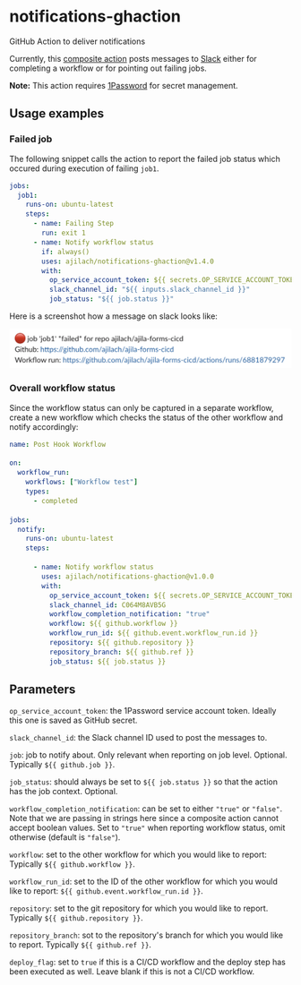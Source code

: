 # notifications-ghaction
GitHub Action to deliver notifications

Currently, this [composite action](https://docs.github.com/en/actions/creating-actions/creating-a-composite-action) posts messages to [Slack](https://slack.com) either for completing a workflow or for pointing out failing jobs.

**Note:** This action requires [1Password](https://1password.com/) for secret management.

## Usage examples

### Failed job

The following snippet calls the action to report the failed job status which occured during execution of failing `job1`.


```yaml
jobs:
  job1:
    runs-on: ubuntu-latest
    steps:
      - name: Failing Step
        run: exit 1
      - name: Notify workflow status
        if: always()
        uses: ajilach/notifications-ghaction@v1.4.0
        with:
          op_service_account_token: ${{ secrets.OP_SERVICE_ACCOUNT_TOKEN }}
          slack_channel_id: "${{ inputs.slack_channel_id }}"
          job_status: "${{ job.status }}"
```

Here is a screenshot how a message on slack looks like:

![slack screenshot with a red dot and information about the failed job](./images/job1_failed_message.png "Slack message reporting failed job 1")

### Overall workflow status

Since the workflow status can only be captured in a separate workflow, create a new workflow which checks the status of the other workflow and notify accordingly:

```yaml
name: Post Hook Workflow

on:
  workflow_run:
    workflows: ["Workflow test"]
    types:
      - completed

jobs:
  notify:
    runs-on: ubuntu-latest
    steps:

      - name: Notify workflow status
        uses: ajilach/notifications-ghaction@v1.0.0
        with:
          op_service_account_token: ${{ secrets.OP_SERVICE_ACCOUNT_TOKEN }}
          slack_channel_id: C064M8AVB5G
          workflow_completion_notification: "true"
          workflow: ${{ github.workflow }}
          workflow_run_id: ${{ github.event.workflow_run.id }}
          repository: ${{ github.repository }}
          repository_branch: ${{ github.ref }}
          job_status: ${{ job.status }}

```


## Parameters

`op_service_account_token`: the 1Password service account token. Ideally this one is saved as GitHub secret.

`slack_channel_id`: the Slack channel ID used to post the messages to.

`job`: job to notify about. Only relevant when reporting on job level. Optional. Typically `${{ github.job }}`.

`job_status`: should always be set to `${{ job.status }}` so that the action has the job context. Optional.

`workflow_completion_notification`: can be set to either `"true"` or `"false"`. Note that we are passing in strings here since a composite action cannot accept boolean values. Set to `"true"` when reporting workflow status, omit otherwise (default is `"false"`).

`workflow`: set to the other workflow for which you would like to report: Typically `${{ github.workflow }}`.

`workflow_run_id`: set to the ID of the other workflow for which you would like to report: `${{ github.event.workflow_run.id }}`.

`repository`: set to the git repository for which you would like to report. Typically `${{ github.repository }}`.

`repository_branch`: sot to the repository's branch for which you would like to report. Typically `${{ github.ref }}`.

`deploy_flag`: set to `true` if this is a CI/CD workflow and the deploy step has been executed as well. Leave blank if this is not a CI/CD workflow.
